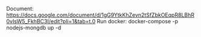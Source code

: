 Document: https://docs.google.com/document/d/1gG9YtkKhZevn2tSfZbkOEqpR8LBhR0vIsW5_FkhBC3I/edit?pli=1&tab=t.0
Run docker: docker-compose -p nodejs-mongdb up -d
